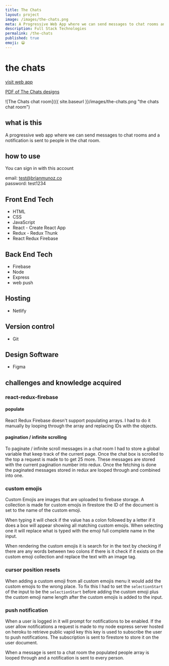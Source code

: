 ```yaml
---
title: The Chats
layout: project
image: /images/the-chats.png
meta: A Progressive Web App where we can send messages to chat rooms and a notification is sent to people in the chat room.
description: Full Stack Technologies
permalink: /the-chats
published: true
emoji: 😀️
---
```


# the chats

<p class="project__intro">
 <a href="https://the-chats.netlify.app/">visit web app</a>
</p>

<p class="project__intro">
 <a href="/pdf/the-chats-designs.pdf">PDF of The Chats designs</a>
</p>

![The Chats chat room]({{ site.baseurl }}/images/the-chats.png "the chats chat room")

## what is this

A progressive web app where we can send messages to chat rooms and a notification is sent to people in the chat room.

## how to use

You can sign in with this account 

email: test@brianmunoz.co   
password: test1234

## Front End Tech

* HTML
* CSS
* JavaScript 
* React - Create React App
* Redux - Redux Thunk
* React Redux Firebase

## Back End Tech

* Firebase
* Node
* Express
* web push

## Hosting

* Netlify

## Version control

* Git

## Design Software

* Figma

## challenges and knowledge acquired

### react-redux-firebase

#### populate

React Redux Firebase doesn't support populating arrays. I had to do it manually by looping through the array and replacing IDs with the objects.

#### pagination / infinite scrolling

To paginate / infinite scroll messages in a chat room I had to store a global variable that keep track of the current page. Once the chat box is scrolled to the top a request is made to to get 25 more. These messages are stored with the current pagination number into redux. Once the fetching is done the paginated messages stored in redux are looped through and combined into one.

### custom emojis

Custom Emojis are images that are uploaded to firebase storage. A collection is made for custom emojis in firestore the ID of the document is set to the name of the custom emoji. 

When typing it will check if the value has a colon followed by a letter if it does a box will appear showing all matching custom emojis. When selecting one it will replace what is typed with the emoji full complete name in the input.

When rendering the custom emojis it is search for in the text by checking if there are any words between two colons if there is it check if it exists on the custom emoji collection and replace the text with an image tag. 

### cursor position resets 

When adding a custom emoji from all custom emojis menu it would add the custom emojis to the wrong place. To fix this I had to set the `selectionStart` of the input to be the `selectionStart` before adding the custom emoji plus the custom emoji name length after the custom emojis is added to the input.

### push notification

When a user is logged in it will prompt for notifications to be enabled. If the user allow notifications a request is made to my node express server hosted on heroku to retrieve public vapid key this key is used to subscribe the user to push notifications. The subscription is sent to firestore to store it on the user document.

When a message is sent to a chat room the populated people array is looped through and a notification is sent to every person.